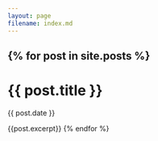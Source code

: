 ```yaml
---
layout: page
filename: index.md
--- 
```



{% for post in site.posts %}
    <h1>{{ post.title }}</h1>
    <p>{{ post.date }}</p>
    {{post.excerpt}}
{% endfor %}
---